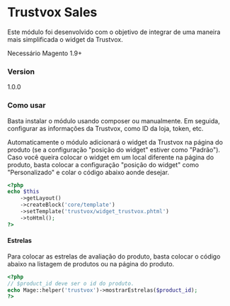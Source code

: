 # Trustvox Sales

Este módulo foi desenvolvido com o objetivo de integrar de uma maneira mais simplificada o widget da Trustvox.

Necessário Magento 1.9+

### Version
1.0.0

### Como usar

Basta instalar o módulo usando composer ou manualmente.
Em seguida, configurar as informações da Trustvox, como ID da loja, token, etc.

Automaticamente o módulo adicionará o widget da Trustvox na página do produto (se a configuração "posição do widget" estiver como "Padrão"). Caso você queira colocar o widget em um local diferente na página do produto, basta colocar a configuração "posição do widget" como "Personalizado" e colar o código abaixo aonde desejar.

```php
<?php
echo $this
    ->getLayout()
    ->createBlock('core/template')
    ->setTemplate('trustvox/widget_trustvox.phtml')
    ->toHtml();
?>
```

#### Estrelas
Para colocar as estrelas de avaliação do produto, basta colocar o código abaixo na listagem de produtos ou na página do produto.

```php
<?php
// $product_id deve ser o id do produto.
echo Mage::helper('trustvox')->mostrarEstrelas($product_id);
?>
```
